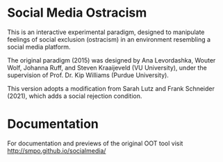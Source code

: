 Social Media Ostracism
===========

This is an interactive experimental paradigm, designed to manipulate feelings of social exclusion (ostracism) 
in an environment resembling a social media platform.

The original paradigm (2015) was designed by Ana Levordashka, Wouter Wolf, 
Johanna Ruff, and Steven Kraaijeveld (VU University), under the supervision of Prof. Dr. Kip Williams 
(Purdue University).

This version adopts a modification from Sarah Lutz and Frank Schneider (2021), which adds a social rejection condition.

Documentation
===========

For documentation and previews of the original OOT tool visit http://smpo.github.io/socialmedia/
